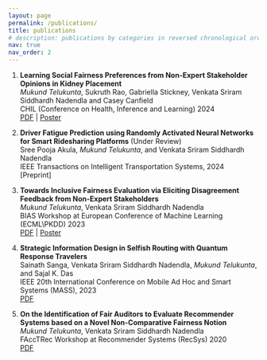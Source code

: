 ```yaml
---
layout: page
permalink: /publications/
title: publications
# description: publications by categories in reversed chronological order. generated by jekyll-scholar.
nav: true
nav_order: 2
---
```


1. **Learning Social Fairness Preferences from Non-Expert Stakeholder Opinions in Kidney Placement**\
   *Mukund Telukunta*, Sukruth Rao, Gabriella Stickney, Venkata Sriram Siddhardh Nadendla and Casey Canfield\
   CHIL (Conference on Health, Inference and Learning) 2024\
   [PDF](https://chilconference.org/static/proceedings/2024/telukunta24.pdf) | [Poster](/mukund0911.github.io/assets/pdf/CHIL_Poster_Final.pdf) 

2. **Driver Fatigue Prediction using Randomly Activated Neural Networks for Smart Ridesharing Platforms** (Under Review)\
   Sree Pooja Akula, *Mukund Telukunta*, and Venkata Sriram Siddhardh Nadendla\
   IEEE Transactions on Intelligent Transportation Systems, 2024 \
   [Preprint]

3. **Towards Inclusive Fairness Evaluation via Eliciting Disagreement Feedback from Non-Expert Stakeholders**\
   *Mukund Telukunta*, Venkata Sriram Siddhardh Nadendla\
   BIAS Workshop at European Conference of Machine Learning (ECML\PKDD) 2023\
   [PDF](https://arxiv.org/pdf/2304.03801) | [Poster](/mukund0911.github.io/assets/pdf/ECML_PKDD_Poster_Final.pdf)

4. **Strategic Information Design in Selfish Routing with Quantum Response Travelers**\
   Sainath Sanga, Venkata Sriram Siddhardh Nadendla, *Mukund Telukunta*, and Sajal K. Das\
   IEEE 20th International Conference on Mobile Ad Hoc and Smart Systems (MASS), 2023\
   [PDF](https://ieeexplore.ieee.org/stamp/stamp.jsp?arnumber=10298454&casa_token=BP_jzPNJT6sAAAAA:b6G-6Ro0xPGaslu3UXmjBomY9Bb333TFrnFDecmNcfmPSJgyeFGXOEfe9FLDo3H_5dzck5SCqgd9kw&tag=1)

5. **On the Identification of Fair Auditors to Evaluate Recommender Systems based on a Novel Non-Comparative Fairness Notion**\
   *Mukund Telukunta*, Venkata Sriram Siddhardh Nadendla\
   FAccTRec Workshop at Recommender Systems (RecSys) 2020\
   [PDF](https://arxiv.org/pdf/2009.04383)
